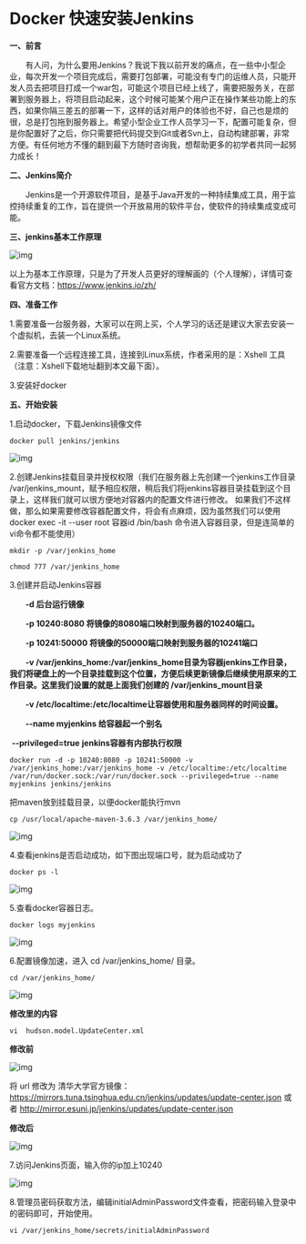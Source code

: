 # Docker 快速安装Jenkins

**一、前言**

　　有人问，为什么要用Jenkins？我说下我以前开发的痛点，在一些中小型企业，每次开发一个项目完成后，需要打包部署，可能没有专门的运维人员，只能开发人员去把项目打成一个war包，可能这个项目已经上线了，需要把服务关，在部署到服务器上，将项目启动起来，这个时候可能某个用户正在操作某些功能上的东西，如果你隔三差五的部署一下，这样的话对用户的体验也不好，自己也是烦的很，总是打包拖到服务器上。希望小型企业工作人员学习一下，配置可能复杂，但是你配置好了之后，你只需要把代码提交到Git或者Svn上，自动构建部署，非常方便。有任何地方不懂的翻到最下方随时咨询我，想帮助更多的初学者共同一起努力成长！

**二、Jenkins简介**

　　Jenkins是一个开源软件项目，是基于Java开发的一种持续集成工具，用于监控持续重复的工作，旨在提供一个开放易用的软件平台，使软件的持续集成变成可能。


**三、jenkins基本工作原理**

![img](file:///C:\Users\ADMINI~1\AppData\Local\Temp\ksohtml7784\wps1.jpg) 

 

 以上为基本工作原理，只是为了开发人员更好的理解画的（个人理解），详情可查看官方文档：<https://www.jenkins.io/zh/>

**四、准备工作**

1.需要准备一台服务器，大家可以在网上买，个人学习的话还是建议大家去安装一个虚拟机，去装一个Linux系统。

2.需要准备一个远程连接工具，连接到Linux系统，作者采用的是：Xshell 工具 （注意：Xshell下载地址翻到本文最下面）。

3.安装好docker

**五、开始安装**

1.启动docker，下载Jenkins镜像文件

```
docker pull jenkins/jenkins
```

![img](file:///C:\Users\ADMINI~1\AppData\Local\Temp\ksohtml7784\wps2.jpg) 

 

 

 2.创建Jenkins挂载目录并授权权限（我们在服务器上先创建一个jenkins工作目录 /var/jenkins_mount，赋予相应权限，稍后我们将jenkins容器目录挂载到这个目录上，这样我们就可以很方便地对容器内的配置文件进行修改。 如果我们不这样做，那么如果需要修改容器配置文件，将会有点麻烦，因为虽然我们可以使用docker exec -it --user root 容器id /bin/bash 命令进入容器目录，但是连简单的 vi命令都不能使用）

```
mkdir -p /var/jenkins_home

chmod 777 /var/jenkins_home
```

3.创建并启动Jenkins容器

　　**-d 后台运行镜像**

　　**-p 10240:8080 将镜像的8080端口映射到服务器的10240端口。**

　　**-p 10241:50000 将镜像的50000端口映射到服务器的10241端口**

　　**-v /var/jenkins_home:/var/jenkins_home目录为容器jenkins工作目录，我们将硬盘上的一个目录挂载到这个位置，方便后续更新镜像后继续使用原来的工作目录。这里我们设置的就是上面我们创建的 /var/jenkins_mount目录**

　　**-v /etc/localtime:/etc/localtime让容器使用和服务器同样的时间设置。**

　　**--name myjenkins 给容器起一个别名**

​        **--privileged=true**  **jenkins容器有内部执行权限**

```CQL
docker run -d -p 10240:8080 -p 10241:50000 -v /var/jenkins_home:/var/jenkins_home -v /etc/localtime:/etc/localtime /var/run/docker.sock:/var/run/docker.sock --privileged=true --name myjenkins jenkins/jenkins
```

把maven放到挂载目录，以便docker能执行mvn

```
cp /usr/local/apache-maven-3.6.3 /var/jenkins_home/
```



![img](file:///C:\Users\ADMINI~1\AppData\Local\Temp\ksohtml7784\wps3.jpg) 

 4.查看jenkins是否启动成功，如下图出现端口号，就为启动成功了

```
docker ps -l
```

![img](file:///C:\Users\ADMINI~1\AppData\Local\Temp\ksohtml7784\wps4.jpg) 

 5.查看docker容器日志。

```
docker logs myjenkins
```

![img](file:///C:\Users\ADMINI~1\AppData\Local\Temp\ksohtml7784\wps5.jpg) 

 6.配置镜像加速，进入 cd /var/jenkins_home/ 目录。

```
cd /var/jenkins_home/
```

![img](file:///C:\Users\ADMINI~1\AppData\Local\Temp\ksohtml7784\wps6.jpg) 

**修改里的内容**

```
vi  hudson.model.UpdateCenter.xml
```

**修改前**

![img](file:///C:\Users\ADMINI~1\AppData\Local\Temp\ksohtml7784\wps7.jpg) 

将 url 修改为 清华大学官方镜像：https://mirrors.tuna.tsinghua.edu.cn/jenkins/updates/update-center.json    或者 http://mirror.esuni.jp/jenkins/updates/update-center.json

**修改后**

![img](file:///C:\Users\ADMINI~1\AppData\Local\Temp\ksohtml7784\wps8.jpg) 

 

 7.访问Jenkins页面，输入你的ip加上10240

![img](file:///C:\Users\ADMINI~1\AppData\Local\Temp\ksohtml7784\wps9.jpg) 

 

 8.管理员密码获取方法，编辑initialAdminPassword文件查看，把密码输入登录中的密码即可，开始使用。

```
vi /var/jenkins_home/secrets/initialAdminPassword
```







